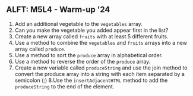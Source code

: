 ## ALFT: M5L4 - Warm-up '24

1. Add an additional vegetable to the `vegetables` array.
2. Can you make the vegetable you added appear first in the list?
3. Create a new array called `fruits` with at least 5 different fruits.
4. Use a method to combine the `vegetables` and `fruits` arrays into a new array called `produce`.
5. Use a method to sort the `produce` array in alphabetical order.
6. Use a method to reverse the order of the `produce` array.
7. Create a new variable called `produceString` and use the join method to convert the produce array into a string with each item separated by a semicolon (;)
8.Use the `insertAdjacentHTML` method to add the `produceString` to the end of the <body> element.